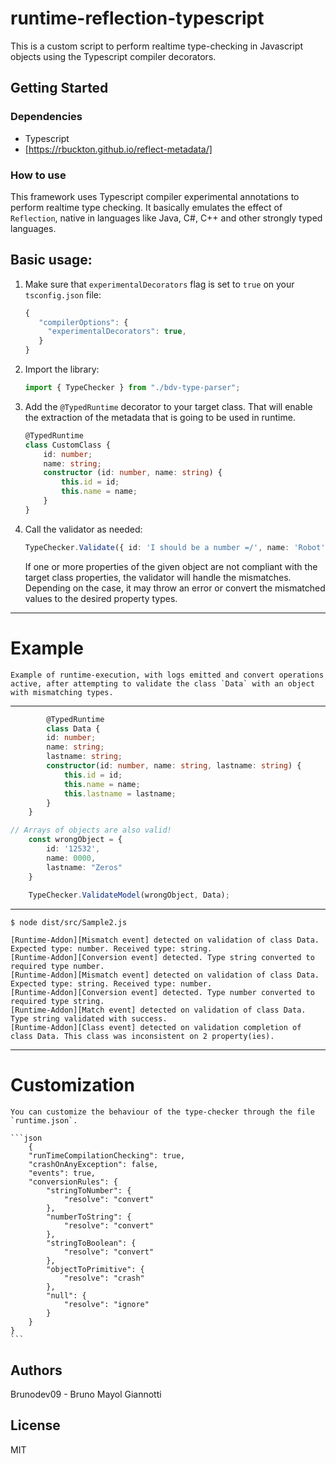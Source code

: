 # runtime-reflection-typescript

This is a custom script to perform realtime type-checking in Javascript objects using the Typescript compiler decorators.

## Getting Started

### Dependencies

* Typescript
* [https://rbuckton.github.io/reflect-metadata/]

### How to use

This framework uses Typescript compiler experimental annotations to perform realtime type checking. It basically emulates the effect of `Reflection`, native in languages like Java, C#, C++ and other strongly typed languages.

## Basic usage:

1. Make sure that `experimentalDecorators` flag is set to `true` on your `tsconfig.json` file:

   ```javascript
   {
      "compilerOptions": {
        "experimentalDecorators": true,
      }
   }
   ```

2. Import the library:

   ```typescript
   import { TypeChecker } from "./bdv-type-parser";
   ```


3. Add the `@TypedRuntime` decorator to your target class.
   That will enable the extraction of the metadata that is going to be used in runtime.

    ```typescript
    @TypedRuntime
    class CustomClass {
        id: number;
        name: string;
        constructor (id: number, name: string) {
            this.id = id;
            this.name = name;
        }
    }
    ```

3. Call the validator as needed:

   ```typescript
   TypeChecker.Validate({ id: 'I should be a number =/', name: 'Robot' }, StationClass);
   ```

   If one or more properties of the given object are not compliant with the target class properties,
   the validator will handle the mismatches. Depending on the case, it may throw an error or convert
   the mismatched values to the desired property types. 

--- 

# Example

    Example of runtime-execution, with logs emitted and convert operations active, after attempting to validate the class `Data` with an object with mismatching types.
---

```typescript
        @TypedRuntime
        class Data {
        id: number;
        name: string;
        lastname: string;
        constructor(id: number, name: string, lastname: string) {
            this.id = id;
            this.name = name;
            this.lastname = lastname;
        }
    }

// Arrays of objects are also valid!
    const wrongObject = {
        id: '12532',
        name: 0000,
        lastname: "Zeros"
    }
    
    TypeChecker.ValidateModel(wrongObject, Data);
```

---

    
    $ node dist/src/Sample2.js

```
[Runtime-Addon][Mismatch event] detected on validation of class Data. Expected type: number. Received type: string.
[Runtime-Addon][Conversion event] detected. Type string converted to required type number.
[Runtime-Addon][Mismatch event] detected on validation of class Data. Expected type: string. Received type: number.
[Runtime-Addon][Conversion event] detected. Type number converted to required type string.
[Runtime-Addon][Match event] detected on validation of class Data. Type string validated with success.
[Runtime-Addon][Class event] detected on validation completion of class Data. This class was inconsistent on 2 property(ies).
```

---

# Customization
    You can customize the behaviour of the type-checker through the file `runtime.json`.

    ```json
        {
        "runTimeCompilationChecking": true,
        "crashOnAnyException": false,
        "events": true,
        "conversionRules": {
            "stringToNumber": {
                "resolve": "convert"
            },
            "numberToString": {
                "resolve": "convert"
            },
            "stringToBoolean": {
                "resolve": "convert"
            },
            "objectToPrimitive": {
                "resolve": "crash"
            },
            "null": {
                "resolve": "ignore"
            }
        }
    }
    ``` 


## Authors

Brunodev09 - Bruno Mayol Giannotti

## License

MIT